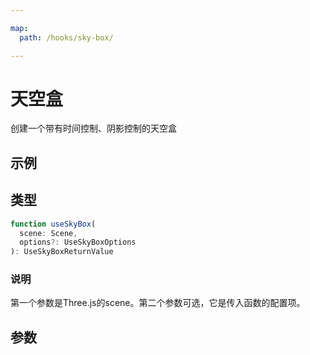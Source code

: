 ```yaml
---

map:
  path: /hooks/sky-box/

---
```


# 天空盒

创建一个带有时间控制、阴影控制的天空盒

## 示例

<demo src="./__demo__/BasicUse.vue" title="基本使用" desc="创建一个带有时间控制的天空盒"></demo>

## 类型

```js
function useSkyBox(
  scene: Scene,
  options?: UseSkyBoxOptions
): UseSkyBoxReturnValue
```

### 说明

第一个参数是Three.js的scene。第二个参数可选，它是传入函数的配置项。

## 参数

<API src="./index.d.ts" lang="zh"></API>
